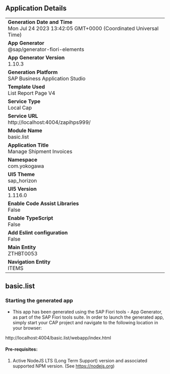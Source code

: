## Application Details
|               |
| ------------- |
|**Generation Date and Time**<br>Mon Jul 24 2023 13:42:05 GMT+0000 (Coordinated Universal Time)|
|**App Generator**<br>@sap/generator-fiori-elements|
|**App Generator Version**<br>1.10.3|
|**Generation Platform**<br>SAP Business Application Studio|
|**Template Used**<br>List Report Page V4|
|**Service Type**<br>Local Cap|
|**Service URL**<br>http://localhost:4004/zapihps999/
|**Module Name**<br>basic.list|
|**Application Title**<br>Manage Shipment Invoices|
|**Namespace**<br>com.yokogawa|
|**UI5 Theme**<br>sap_horizon|
|**UI5 Version**<br>1.116.0|
|**Enable Code Assist Libraries**<br>False|
|**Enable TypeScript**<br>False|
|**Add Eslint configuration**<br>False|
|**Main Entity**<br>ZTHBT0053|
|**Navigation Entity**<br>ITEMS|

## basic.list



### Starting the generated app

-   This app has been generated using the SAP Fiori tools - App Generator, as part of the SAP Fiori tools suite.  In order to launch the generated app, simply start your CAP project and navigate to the following location in your browser:

http://localhost:4004/basic.list/webapp/index.html

#### Pre-requisites:

1. Active NodeJS LTS (Long Term Support) version and associated supported NPM version.  (See https://nodejs.org)


